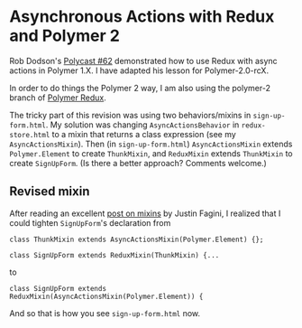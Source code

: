 # Asynchronous Actions with Redux and Polymer 2

Rob Dodson's [Polycast #62](https://www.youtube.com/watch?v=y2FxAT1u8pU) demonstrated how to use Redux with async actions in Polymer 1.X. I have adapted his lesson for Polymer-2.0-rcX.

In order to do things the Polymer 2 way, I am also using the polymer-2 branch of [Polymer Redux](https://github.com/tur-nr/polymer-redux).

The tricky part of this revision was using two behaviors/mixins in `sign-up-form.html`. My solution was changing `AsyncActionsBehavior` in `redux-store.html` to a mixin that returns a class expression (see my `AsyncActionsMixin`). Then (in `sign-up-form.html`) `AsyncActionsMixin` extends `Polymer.Element` to create `ThunkMixin`, and `ReduxMixin` extends `ThunkMixin` to create `SignUpForm`. (Is there a better approach? Comments welcome.)

## Revised mixin

After reading an excellent [post on mixins](http://justinfagnani.com/2015/12/21/real-mixins-with-javascript-classes/) by Justin Fagini, I realized that I could tighten `SignUpForm`'s declaration from

    class ThunkMixin extends AsyncActionsMixin(Polymer.Element) {};

    class SignUpForm extends ReduxMixin(ThunkMixin) {...

to

    class SignUpForm extends ReduxMixin(AsyncActionsMixin(Polymer.Element)) {

And so that is how you see `sign-up-form.html` now.
